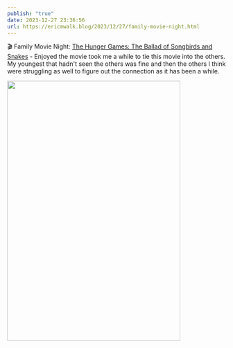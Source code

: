 ```yaml
---
publish: "true"
date: 2023-12-27 23:36:56
url: https://ericmwalk.blog/2023/12/27/family-movie-night.html
---
```

🎬 Family Movie Night: [The Hunger Games: The Ballad of Songbirds and Snakes](https://www.imdb.com/title/tt10545296/) - Enjoyed the movie took me a while to tie this movie into the others.  My youngest that hadn't seen the others was fine and then the others I think were struggling as well to figure out the connection as it has been a while.



<img src="uploads/2023/611a040f1e.jpeg" width="399" height="600" alt="">